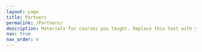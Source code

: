 ```yaml
---
layout: page
title: Partners
permalink: /Partners/
description: Materials for courses you taught. Replace this text with your description.
nav: true
nav_order: 4
---
```



